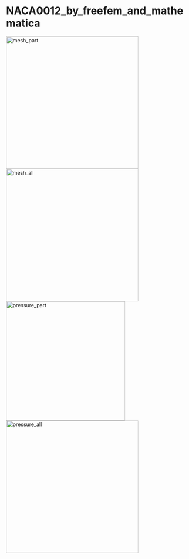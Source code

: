 # NACA0012_by_freefem_and_mathematica

<img width="360" alt="mesh_part" src="https://github.com/chibaf/NACA0012_by_freefem_and_mathematica/assets/1296728/046df15d-ee3b-4b35-8046-dccbaaa85263">

<img width="360" alt="mesh_all" src="https://github.com/chibaf/NACA0012_by_freefem_and_mathematica/assets/1296728/62e3d781-7a70-4e08-9c9d-25a9bdacc67d">

<img width="324" alt="pressure_part" src="https://github.com/chibaf/NACA0012_by_freefem_and_mathematica/assets/1296728/a3b7b74f-f2be-416d-90de-e37ad074d91a">

<img width="360" alt="pressure_all" src="https://github.com/chibaf/NACA0012_by_freefem_and_mathematica/assets/1296728/6bddabf4-a978-4153-85bb-88ee95b8f0af">
